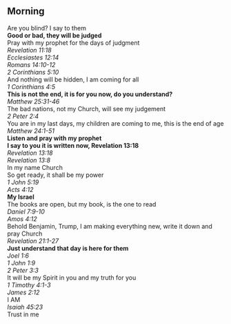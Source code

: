 ## Morning

Are you blind? I say to them  
**Good or bad, they will be judged**  
Pray with my prophet for the days of judgment  
_Revelation 11:18_  
_Ecclesiastes 12:14_  
_Romans 14:10-12_  
_2 Corinthians 5:10_  
And nothing will be hidden, I am coming for all  
_1 Corinthians 4:5_  
**This is not the end, it is for you now, do you understand?**  
_Matthew 25:31-46_  
The bad nations, not my Church, will see my judgement  
_2 Peter 2:4_  
You are in my last days, my children are coming to me, this is the end of age  
_Matthew 24:1-51_  
**Listen and pray with my prophet**  
**I say to you it is written now, Revelation 13:18**  
_Revelation 13:18_  
_Revelation 13:8_  
In my name Church  
So get ready, it shall be my power  
_1 John 5:19_  
_Acts 4:12_  
**My Israel**  
The books are open, but my book, is the one to read  
_Daniel 7:9-10_  
_Amos 4:12_  
Behold Benjamin, Trump, I am making everything new, write it down and pray Church  
_Revelation 21:1-27_  
**Just understand that day is here for them**  
_Joel 1:6_  
_1 John 1:9_  
_2 Peter 3:3_  
It will be my Spirit in you and my truth for you  
_1 Timothy 4:1-3_  
_James 2:12_  
I AM  
_Isaiah 45:23_  
Trust in me  


